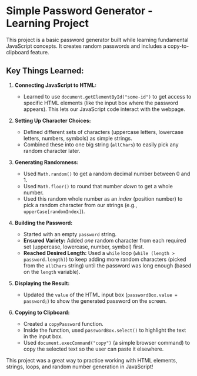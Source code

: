 # Simple Password Generator - Learning Project

This project is a basic password generator built while learning fundamental JavaScript concepts. It creates random passwords and includes a copy-to-clipboard feature.

## Key Things Learned:

1.  **Connecting JavaScript to HTML:**
    *   Learned to use `document.getElementById("some-id")` to get access to specific HTML elements (like the input box where the password appears). This lets our JavaScript code interact with the webpage.

2.  **Setting Up Character Choices:**
    *   Defined different sets of characters (uppercase letters, lowercase letters, numbers, symbols) as simple strings.
    *   Combined these into one big string (`allChars`) to easily pick any random character later.

3.  **Generating Randomness:**
    *   Used `Math.random()` to get a random decimal number between 0 and 1.
    *   Used `Math.floor()` to round that number *down* to get a whole number.
    *   Used this random whole number as an *index* (position number) to pick a random character from our strings (e.g., `upperCase[randomIndex]`).

4.  **Building the Password:**
    *   Started with an empty `password` string.
    *   **Ensured Variety:** Added *one* random character from each required set (uppercase, lowercase, number, symbol) first.
    *   **Reached Desired Length:** Used a `while` loop (`while (length > password.length)`) to keep adding more random characters (picked from the `allChars` string) until the password was long enough (based on the `length` variable).

5.  **Displaying the Result:**
    *   Updated the `value` of the HTML input box (`passwordBox.value = password;`) to show the generated password on the screen.

6.  **Copying to Clipboard:**
    *   Created a `copyPassword` function.
    *   Inside the function, used `passwordBox.select()` to highlight the text in the input box.
    *   Used `document.execCommand("copy")` (a simple browser command) to copy the selected text so the user can paste it elsewhere.

This project was a great way to practice working with HTML elements, strings, loops, and random number generation in JavaScript!
